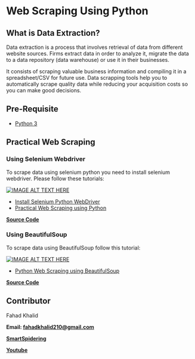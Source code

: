 # Web Scraping Using Python

## What is Data Extraction?
Data extraction is a process that involves retrieval of data from different website sources. Firms extract data in order to analyze it, migrate the data to a data repository (data warehouse) or use it in their businesses.

It consists of scraping valuable business information and compiling it in a spreadsheet/CSV for future use. Data scrapping tools help you to automatically scrape quality data while reducing your acquisition costs so you can make good decisions.

## Pre-Requisite
* [Python 3](https://www.blog.smartspidering.com/how-to-install-python/)

## Practical Web Scraping

### Using Selenium Webdriver
To scrape data using selenium python you need to install selenium webdriver. Please follow these tutorials:

[![IMAGE ALT TEXT HERE](http://img.youtube.com/vi/ePMGsFDRrPg/0.jpg)](http://www.youtube.com/watch?v=ePMGsFDRrPg)

* [Install Selenium Python WebDriver](https://www.blog.smartspidering.com/install-selenium-python-webdriver/)
* [Practical Web Scraping using Python](https://www.blog.smartspidering.com/practical-web-scraping-using-python/)

**[Source Code](econpy_final.py)** 

### Using BeautifulSoup
To scrape data using BeautifulSoup follow this tutorial:

[![IMAGE ALT TEXT HERE](http://img.youtube.com/vi/Vf4Zb75QxpI/0.jpg)](http://www.youtube.com/watch?v=Vf4Zb75QxpI)

* [Python Web Scraping using BeautifulSoup](https://www.blog.smartspidering.com/python-web-scraping-using-beautifulsoup/)

**[Source Code](beautifulsoup_scrapper.py)** 

## Contributor
Fahad Khalid

**Email: fahadkhalid210@gmail.com** 

**[SmartSpidering](https://www.smartspidering.com/)**

**[Youtube](https://www.youtube.com/channel/UCJGvnFtcckNkNlx5E20nZyg)**
